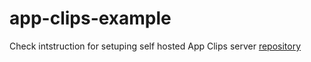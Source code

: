# app-clips-example 
Check intstruction for setuping self hosted App Clips server [repository](https://github.com/Prefect1109/app-clips-server-example)

